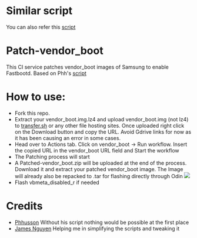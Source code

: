 # Similar script
You can also refer this [script](https://github.com/engineer4t/fastboot-patcher)


# Patch-vendor_boot
This CI service patches vendor_boot images of Samsung to enable Fastbootd. Based on Phh's [script](https://github.com/phhusson/samsung-galaxy-a51-gsi-boot)

# How to use:
- Fork this repo.
- Extract your vendor_boot.img.lz4 and upload vendor_boot.img (not lz4) to [transfer.sh](https://transfer.sh/) or any other file hosting sites. Once uploaded right click on the Download button and copy the URL. Avoid Gdrive links for now as it has been causing an error in some cases. 
- Head over to Actions tab. Click on vendor_boot -> Run workflow. Insert the copied URL in the vendor_boot URL field and Start the workflow
- The Patching process will start
- A Patched-vendor_boot.zip will be uploaded at the end of the process. Download it and extract your patched vendor_boot image. The Image will already also be repacked to .tar for flashing directly through Odin
![](https://s3.bmp.ovh/imgs/2022/04/19/91ef3a3ee9255e9c.png)
- Flash vbmeta_disabled_r if needed

# Credits
- [Phhusson](https://github.com/phhusson) Without his script nothing would be possible at the first place
- [James Nguyen](https://github.com/thongass000) Helping me in simplifying the scripts and tweaking it
